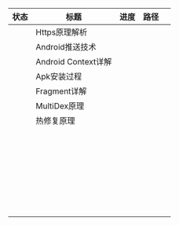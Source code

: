 
|状态|  标题 | 进度   |  路径  |    |
| --- | --- | --- | --- | --- |
|    |  Https原理解析  |    |    |    |
|    |  Android推送技术  |    |    |    |
|    |  Android Context详解  |    |    |    |
|    |  Apk安装过程 |    |    |    |
|    |  Fragment详解 |    |    |    |
|    |  MultiDex原理  |    |    |    |
|    |  热修复原理 |    |    |    |
|    |    |    |    |    |
|    |    |    |    |    |
|    |    |    |    |    |
|    |    |    |    |    |
|    |    |    |    |    |
|    |    |    |    |    |
|    |    |    |    |    |
|    |    |    |    |    |
|    |    |    |    |    |
|    |    |    |    |    |
|    |    |    |    |    |
|    |    |    |    |    |
|    |    |    |    |    |
|    |    |    |    |    |
|    |    |    |    |    |
|    |    |    |    |    |
|    |    |    |    |    |
|    |    |    |    |    |
|    |    |    |    |    |
|    |    |    |    |    |
|    |    |    |    |    |
|    |    |    |    |    |
|    |    |    |    |    |
|    |    |    |    |    |
|    |    |    |    |    |
|    |    |    |    |    |
|    |    |    |    |    |
|    |    |    |    |    |
|    |    |    |    |    |
|    |    |    |    |    |

